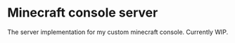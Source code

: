 # Minecraft console server

The server implementation for my custom minecraft console. Currently WIP.
